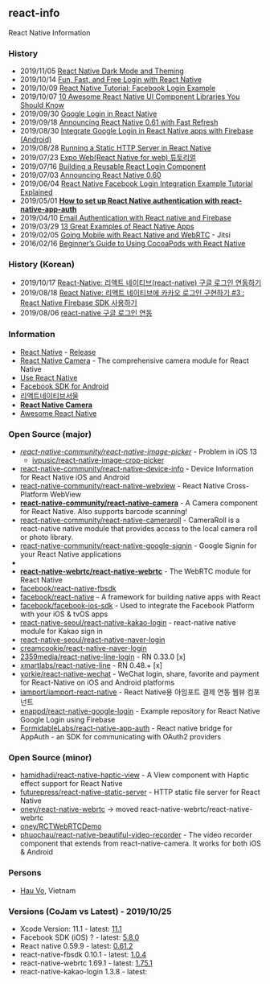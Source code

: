 ## react-info
React Native Information


### History
- 2019/11/05 [React Native Dark Mode and Theming](https://medium.com/javascript-in-plain-english/react-native-dark-mode-and-theming-dc299bec206d)
- 2019/10/14 [Fun, Fast, and Free Login with React Native](https://scotch.io/tutorials/fun-fast-and-free-login-with-react-native)
- 2019/10/09 [React Native Tutorial: Facebook Login Example](https://www.djamware.com/post/5d9d4aeec1fff332c94be1ea/react-native-tutorial-facebook-login-example)
- 2019/10/07 [10 Awesome React Native UI Component Libraries You Should Know](https://medium.com/enappd/10-awesome-react-native-ui-component-libraries-you-should-know-bd7b6bb7e38d)
- 2019/09/30 [Google Login in React Native](https://mobikul.com/google-login-in-react-native/)
- 2019/09/18 [Announcing React Native 0.61 with Fast Refresh](https://facebook.github.io/react-native/blog/2019/09/18/version-0.61)
- 2019/08/30 [Integrate Google Login in React Native apps with Firebase (Android)](https://medium.com/enappd/google-login-in-react-native-android-apps-with-firebase-55ffee3ded90)
- 2019/08/28 [Running a Static HTTP Server in React Native](https://spin.atomicobject.com/2019/08/28/static-http-server-react-native/)
- 2019/07/23 [Expo Web(React Native for web) 튜토리얼](https://meetup.toast.com/posts/191)
- 2019/07/16 [Building a Reusable React Login Component](https://blog.bitsrc.io/building-a-reusable-react-login-component-cc824164ff36)
- 2019/07/03 [Announcing React Native 0.60](https://facebook.github.io/react-native/blog/2019/07/03/version-60)
- 2019/06/04 [React Native Facebook Login Integration Example Tutorial Explained](https://reactnativecode.com/facebook-login-integration/)
- 2019/05/01 [**How to set up React Native authentication with react-native-app-auth**](https://www.freecodecamp.org/news/how-to-set-up-react-native-authentication-with-react-native-app-auth-f6fd66e0e6d0/)
- 2019/04/10 [Email Authentication with React native and Firebase](https://hackernoon.com/email-authentication-with-react-native-and-firebase-99b5e9a579e0)
- 2019/03/29 [13 Great Examples of React Native Apps](https://www.netguru.com/blog/13-great-apps-written-with-react-native)
- 2019/02/05 [Going Mobile with React Native and WebRTC](https://www.slideshare.net/saghul/going-mobile-with-react-native-and-webrtc) - Jitsi
- 2016/02/16 [Beginner’s Guide to Using CocoaPods with React Native](https://shift.infinite.red/beginner-s-guide-to-using-cocoapods-with-react-native-46cb4d372995)


### History (Korean)
- 2019/10/17 [React-Native: 리액트 네이티브(react-native) 구글 로그인 연동하기](https://bangc.tistory.com/12)
- 2019/08/18 [React Native: 리액트 네이티브에 카카오 로그인 구현하기 #3 : React Native Firebase SDK 사용하기](https://busy.org/@anpigon/react-native-3-react-native-firebase-sdk)
- 2019/08/06 [react-native 구글 로그인 연동](https://gsgdvxhx.tistory.com/31)


### Information
- [React Native](https://facebook.github.io/react-native/) - [Release](https://nicedoc.io/react-native-community/react-native-releases/blob/master/CHANGELOG.md)
- [React Native Camera](https://react-native-community.github.io/react-native-camera/) - The comprehensive camera module for React Native
- [Use React Native](http://www.reactnative.com/)
- [Facebook SDK for Android](https://developers.facebook.com/docs/android#-facebook-sdk-for-android-)
- [리액트네이티브서울](https://reactnativeseoul.org/)
- [**React Native Camera**](https://react-native-community.github.io/react-native-camera/)
- [Awesome React Native](http://www.awesome-react-native.com/)


### Open Source (major)
- [*react-native-community/react-native-image-picker*](https://github.com/react-native-community/react-native-image-picker) - Problem in iOS 13
    - [ivpusic/react-native-image-crop-picker](https://github.com/ivpusic/react-native-image-crop-picker)
- [react-native-community/react-native-device-info](https://github.com/react-native-community/react-native-device-info) - Device Information for React Native iOS and Android
- [react-native-community/react-native-webview](https://github.com/react-native-community/react-native-webview) - React Native Cross-Platform WebView 
- [**react-native-community/react-native-camera**](https://github.com/react-native-community/react-native-camera) - A Camera component for React Native. Also supports barcode scanning!
- [react-native-community/react-native-cameraroll](https://github.com/react-native-community/react-native-cameraroll) - CameraRoll is a react-native native module that provides access to the local camera roll or photo library.
- [react-native-community/react-native-google-signin](https://github.com/react-native-community/react-native-google-signin) - Google Signin for your React Native applications
- 
- [**react-native-webrtc/react-native-webrtc**](https://github.com/react-native-webrtc/react-native-webrtc) - The WebRTC module for React Native
- [facebook/react-native-fbsdk](https://github.com/facebook/react-native-fbsdk)
- [facebook/react-native](https://github.com/facebook/react-native) - A framework for building native apps with React
- [facebook/facebook-ios-sdk](https://github.com/facebook/facebook-ios-sdk) - Used to integrate the Facebook Platform with your iOS & tvOS apps
- [react-native-seoul/react-native-kakao-login](https://github.com/react-native-seoul/react-native-kakao-login) - react-native native module for Kakao sign in
- [react-native-seoul/react-native-naver-login](https://github.com/react-native-seoul/react-native-naver-login)
- [creamcookie/react-native-naver-login](https://github.com/creamcookie/react-native-naver-login)
- [2359media/react-native-line-login](https://github.com/2359media/react-native-line-login) - RN 0.33.0 [x]
- [xmartlabs/react-native-line](https://github.com/xmartlabs/react-native-line) - RN 0.48.+ [x]
- [yorkie/react-native-wechat](https://github.com/yorkie/react-native-wechat) - WeChat login, share, favorite and payment for React-Native on iOS and Android platforms
- [iamport/iamport-react-native](https://github.com/iamport/iamport-react-native) - React Native용 아임포트 결제 연동 웹뷰 컴포넌트
- [enappd/react-native-google-login](https://github.com/enappd/react-native-google-login) - Example repository for React Native Google Login using Firebase
- [FormidableLabs/react-native-app-auth](https://github.com/FormidableLabs/react-native-app-auth) - React native bridge for AppAuth - an SDK for communicating with OAuth2 providers



### Open Source (minor)
- [hamidhadi/react-native-haptic-view](https://github.com/hamidhadi/react-native-haptic-view) - A View component with Haptic effect support for React Native
- [futurepress/react-native-static-server](https://github.com/futurepress/react-native-static-server) - HTTP static file server for React Native
- [oney/react-native-webrtc](https://github.com/oney/react-native-webrtc) -> moved react-native-webrtc/react-native-webrtc
- [oney/RCTWebRTCDemo](https://github.com/oney/RCTWebRTCDemo)
- [phuochau/react-native-beautiful-video-recorder](https://github.com/phuochau/react-native-beautiful-video-recorder) - The video recorder component that extends from react-native-camera. It works for both iOS & Android

### Persons
- [Hau Vo](https://github.com/phuochau/), Vietnam


### Versions (CoJam vs Latest) - 2019/10/25
- Xcode Version: 11.1 - latest: [11.1](https://developer.apple.com/documentation/xcode_release_notes/)
- Facebook SDK (iOS) ? - latest: [5.8.0](https://github.com/facebook/facebook-ios-sdk/releases)
- React native 0.59.9 - latest: [0.61.2](https://github.com/facebook/react-native/releases)
- react-native-fbsdk 0.10.1 - latest: [1.0.4](https://github.com/facebook/react-native-fbsdk/releases)
- react-native-webrtc 1.69.1 - latest: [1.75.1](https://github.com/react-native-webrtc/react-native-webrtc/releases)
- react-native-kakao-login 1.3.8 - latest: 


